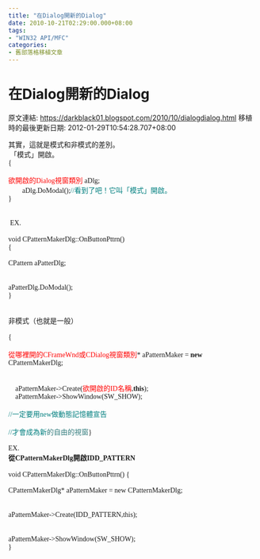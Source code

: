 ```yaml
---
title: "在Dialog開新的Dialog"
date: 2010-10-21T02:29:00.000+08:00
tags: 
- "WIN32 API/MFC"
categories:
- 舊部落格移植文章
---
```


# 在Dialog開新的Dialog

原文連結: https://darkblack01.blogspot.com/2010/10/dialogdialog.html
移植時的最後更新日期: 2012-01-29T10:54:28.707+08:00

<span style="font-family: verdana;">其實，這就是模式和非模式的差別。<br />&nbsp;「模式」開啟。<br />{<br /><span style="color: red;"><span style="color: black;"><span class="Apple-tab-span" style="white-space: pre;"> </span></span>欲開啟的Dialog視窗類別</span> aDlg;<br />&nbsp;&nbsp; &nbsp; &nbsp; &nbsp;aDlg.DoModal();<span style="color: #347d7e;"><span style="color: #007f7f;">//看到了吧！它叫「模式」開啟。</span></span><br />}<br /></span><br /><a name='more'></a><span style="font-family: verdana;"><br />&nbsp;EX.<br /></span><br /><span style="font-family: verdana;">void CPatternMakerDlg::OnButtonPttrn()&nbsp;</span><br /><span style="font-family: verdana;">{</span><br /><span class="Apple-tab-span" style="white-space: pre;"><span style="font-family: verdana;"> </span></span><span style="font-family: verdana;">CPattern aPatterDlg;<br /></span><br /><span class="Apple-tab-span" style="white-space: pre;"><span style="font-family: verdana;"> </span></span><span style="font-family: verdana;">aPatterDlg.DoModal();</span><br /><span style="font-family: verdana;">}<br /></span><span style="font-family: verdana;">&nbsp;</span><span style="font-family: verdana;"><br /><br />非模式（也就是一般）<br /><br />{<br /><span class="Apple-tab-span" style="white-space: pre;"> </span><span style="color: red;">從哪裡開的CFrameWnd或CDialog視窗類別</span>* aPatternMaker = <strong>new </strong>CPatternMakerDlg;<br /><br /><br />&nbsp;&nbsp;&nbsp;&nbsp;aPatternMaker-&gt;Create(<span style="color: red;">欲開啟的ID名稱</span>,<strong>this</strong>);<br />&nbsp;&nbsp;&nbsp;&nbsp;aPatternMaker-&gt;ShowWindow(SW_SHOW);<br /><span class="Apple-tab-span" style="white-space: pre;"> </span><span style="color: #00bf00;"><span style="color: #438059;"><span style="color: #007f7f;">//一定要用new做動態記憶體宣告</span></span></span><br /><span class="Apple-tab-span" style="white-space: pre;"><span style="color: #00bf00;"><span style="color: #438059;"><span style="color: #007f7f;"> </span></span></span></span><span style="color: #00bf00;"><span style="color: #438059;"><span style="color: #007f7f;">//才會成為新<span style="color: #347d7e;">的自由的視窗</span></span></span></span>}<br /><br />EX.<br /><strong>從CPatternMakerDlg開啟IDD_PATTERN</strong><br /></span><br /><span style="font-family: verdana;">void CPatternMakerDlg::OnButtonPttrn()</span><span style="font-family: verdana;">&nbsp;{</span><br /><span class="Apple-tab-span" style="white-space: pre;"><span style="font-family: verdana;"> </span></span><span style="font-family: verdana;">CPatternMakerDlg* aPatternMaker = new CPatternMakerDlg;<br /></span><br /><span class="Apple-tab-span" style="white-space: pre;"><span style="font-family: verdana;"> </span></span><span style="font-family: verdana;">aPatternMaker-&gt;Create(IDD_PATTERN,this);<br /></span><br /><span class="Apple-tab-span" style="white-space: pre;"><span style="font-family: verdana;"> </span></span><span style="font-family: verdana;">aPatternMaker-&gt;ShowWindow(SW_SHOW);</span><br /><span style="font-family: verdana;">}</span>
